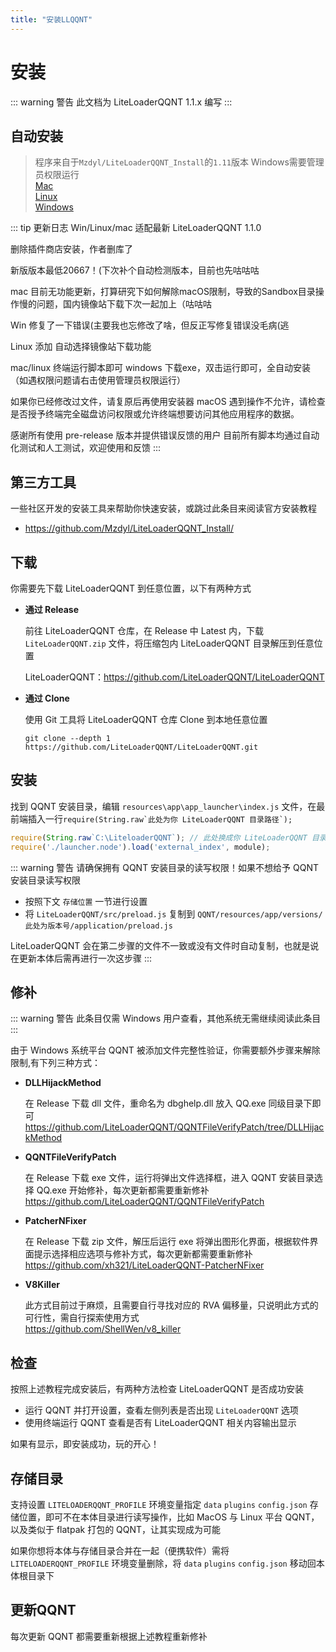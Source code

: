 ```yaml
---
title: "安装LLQQNT"
---
```

# 安装

::: warning 警告
此文档为 LiteLoaderQQNT 1.1.x 编写
:::

## 自动安装
> 程序来自于`Mzdyl/LiteLoaderQQNT_Install`的`1.11`版本
> Windows需要管理员权限运行\
<a href="https://docs.superlinkstudio.top/File/install_mac.sh">Mac</a><br>
<a href="https://docs.superlinkstudio.top/File/install_linux.sh">Linux</a><br>
<a href="https://docs.superlinkstudio.top/File/install_windows.exe">Windows</a><br>

::: tip 更新日志
Win/Linux/mac 适配最新 LiteLoaderQQNT 1.1.0

删除插件商店安装，作者删库了

新版版本最低20667！(下次补个自动检测版本，目前也先咕咕咕

mac 目前无功能更新，打算研究下如何解除macOS限制，导致的Sandbox目录操作慢的问题，国内镜像站下载下次一起加上（咕咕咕

Win 修复了一下错误(主要我也忘修改了啥，但反正写修复错误没毛病(逃

Linux 添加 自动选择镜像站下载功能

mac/linux 终端运行脚本即可
windows 下载exe，双击运行即可，全自动安装（如遇权限问题请右击使用管理员权限运行）

如果你已经修改过文件，请复原后再使用安装器
macOS 遇到操作不允许，请检查是否授予终端完全磁盘访问权限或允许终端想要访问其他应用程序的数据。

感谢所有使用 pre-release 版本并提供错误反馈的用户
目前所有脚本均通过自动化测试和人工测试，欢迎使用和反馈
:::

## 第三方工具

一些社区开发的安装工具来帮助你快速安装，或跳过此条目来阅读官方安装教程

- https://github.com/Mzdyl/LiteLoaderQQNT_Install/



## 下载

你需要先下载 LiteLoaderQQNT 到任意位置，以下有两种方式

- **通过 Release**

  前往 LiteLoaderQQNT 仓库，在 Release 中 Latest 内，下载 `LiteLoaderQQNT.zip` 文件，将压缩包内 LiteLoaderQQNT 目录解压到任意位置

  LiteLoaderQQNT：https://github.com/LiteLoaderQQNT/LiteLoaderQQNT

- **通过 Clone**

  使用 Git 工具将 LiteLoaderQQNT 仓库 Clone 到本地任意位置

  ``` shell
  git clone --depth 1 https://github.com/LiteLoaderQQNT/LiteLoaderQQNT.git
  ```



## 安装

找到 QQNT 安装目录，编辑 `resources\app\app_launcher\index.js` 文件，在最前端插入一行``require(String.raw`此处为你 LiteLoaderQQNT 目录路径`);``

``` javascript
require(String.raw`C:\LiteloaderQQNT`); // 此处换成你 LiteLoaderQQNT 目录位置
require('./launcher.node').load('external_index', module);
```

::: warning 警告
请确保拥有 QQNT 安装目录的读写权限！如果不想给予 QQNT 安装目录读写权限

- 按照下文 `存储位置` 一节进行设置
- 将 `LiteLoaderQQNT/src/preload.js` 复制到 `QQNT/resources/app/versions/此处为版本号/application/preload.js`

LiteLoaderQQNT 会在第二步骤的文件不一致或没有文件时自动复制，也就是说在更新本体后需再进行一次这步骤
:::



## 修补

::: warning 警告
此条目仅需 Windows 用户查看，其他系统无需继续阅读此条目
:::

由于 Windows 系统平台 QQNT 被添加文件完整性验证，你需要额外步骤来解除限制,有下列三种方式：

- **DLLHijackMethod**

    在 Release 下载 dll 文件，重命名为 dbghelp.dll 放入 QQ.exe 同级目录下即可  
    https://github.com/LiteLoaderQQNT/QQNTFileVerifyPatch/tree/DLLHijackMethod

- **QQNTFileVerifyPatch**

    在 Release 下载 exe 文件，运行将弹出文件选择框，进入 QQNT 安装目录选择 QQ.exe 开始修补，每次更新都需要重新修补  
    https://github.com/LiteLoaderQQNT/QQNTFileVerifyPatch

- **PatcherNFixer**

    在 Release 下载 zip 文件，解压后运行 exe 将弹出图形化界面，根据软件界面提示选择相应选项与修补方式，每次更新都需要重新修补  
    https://github.com/xh321/LiteLoaderQQNT-PatcherNFixer

- **V8Killer**

    此方式目前过于麻烦，且需要自行寻找对应的 RVA 偏移量，只说明此方式的可行性，需自行探索使用方式  
    https://github.com/ShellWen/v8_killer


## 检查

按照上述教程完成安装后，有两种方法检查 LiteLoaderQQNT 是否成功安装

- 运行 QQNT 并打开设置，查看左侧列表是否出现 `LiteLoaderQQNT` 选项
- 使用终端运行 QQNT 查看是否有 LiteLoaderQQNT 相关内容输出显示

如果有显示，即安装成功，玩的开心！



## 存储目录

支持设置 `LITELOADERQQNT_PROFILE` 环境变量指定 `data` `plugins` `config.json` 存储位置，即可不在本体目录进行读写操作，比如 MacOS 与 Linux 平台 QQNT，以及类似于 flatpak 打包的 QQNT，让其实现成为可能

如果你想将本体与存储目录合并在一起（便携软件）需将 `LITELOADERQQNT_PROFILE` 环境变量删除，将 `data` `plugins` `config.json` 移动回本体根目录下



## 更新QQNT

每次更新 QQNT 都需要重新根据上述教程重新修补